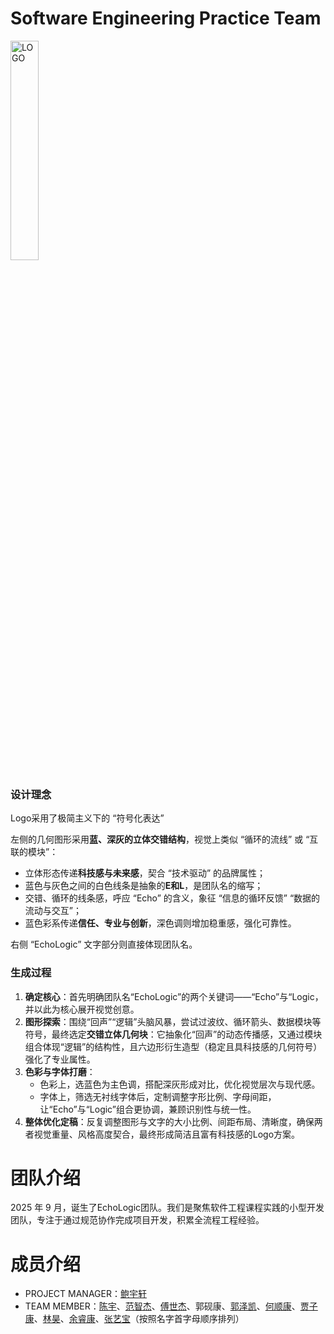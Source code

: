# Software Engineering Practice Team

<img width="30%" alt="LOGO" src="https://github.com/user-attachments/assets/9b2c5b96-538a-4699-93fd-e070cbd906fd" />

### 设计理念
Logo采用了极简主义下的 “符号化表达”

左侧的几何图形采用**蓝、深灰的立体交错结构**，视觉上类似 “循环的流线” 或 “互联的模块”：

- 立体形态传递**科技感与未来感**，契合 “技术驱动” 的品牌属性；
- 蓝色与灰色之间的白色线条是抽象的**E和L**，是团队名的缩写；
- 交错、循环的线条感，呼应 “Echo” 的含义，象征 “信息的循环反馈” “数据的流动与交互”；
- 蓝色彩系传递**信任、专业与创新**，深色调则增加稳重感，强化可靠性。

 右侧 “EchoLogic” 文字部分则直接体现团队名。

### 生成过程
1. **确定核心**：首先明确团队名“EchoLogic”的两个关键词——“Echo”与“Logic，并以此为核心展开视觉创意。
2. **图形探索**：围绕“回声”“逻辑”头脑风暴，尝试过波纹、循环箭头、数据模块等符号，最终选定**交错立体几何块**：它抽象化“回声”的动态传播感，又通过模块组合体现“逻辑”的结构性，且六边形衍生造型（稳定且具科技感的几何符号）强化了专业属性。
3. **色彩与字体打磨**：
   - 色彩上，选蓝色为主色调，搭配深灰形成对比，优化视觉层次与现代感。
   - 字体上，筛选无衬线字体后，定制调整字形比例、字母间距，让“Echo”与“Logic”组合更协调，兼顾识别性与统一性。
4. **整体优化定稿**：反复调整图形与文字的大小比例、间距布局、清晰度，确保两者视觉重量、风格高度契合，最终形成简洁且富有科技感的Logo方案。

# 团队介绍
2025 年 9 月，诞生了EchoLogic团队。我们是聚焦软件工程课程实践的小型开发团队，专注于通过规范协作完成项目开发，积累全流程工程经验。

# 成员介绍
- PROJECT MANAGER：[鲍宇轩](members/102301642鲍宇轩/个人简介.md)
- TEAM MEMBER：[陈宇](members/102300213陈宇/个人简介.md)、[范智杰](members/102301340范智杰/个人简介.md)、[傅世杰](members/102301635傅世杰/个人简介.md)、郭砚康、[郭泽凯]()、[何顺康](members/102301336-何顺康/个人简介.md)、[贾子康](members/102301631贾子康/个人简介.md)、[林昊](members/102301328林昊/README.md)、[余睿康](members/102301316-余睿康/hambertier.md)、[张艺宝](members/102301311张艺宝/个人简介.md)（按照名字首字母顺序排列）
